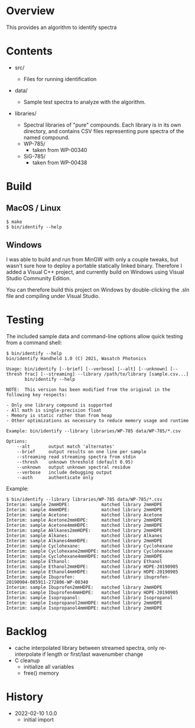 # Overview

This provides an algorithm to identify spectra

# Contents

- src/
    - Files for running identification

- data/
    - Sample test spectra to analyze with the algorithm.

- libraries/
    - Spectral libraries of "pure" compounds.  Each library is in its own 
      directory, and contains CSV files representing pure spectra of the named 
      compound. 
    - WP-785/
        - taken from WP-00340
    - SiG-785/
        - taken from WP-00438

# Build

## MacOS / Linux

    $ make
    $ bin/identify --help

## Windows

I was able to build and run from MinGW with only a couple tweaks, but wasn't sure
how to deploy a portable statically linked binary.  Therefore I added a Visual 
C++ project, and currently build on Windows using Visual Studio Community Edition.

You can therefore build this project on Windows by double-clicking the .sln file
and compiling under Visual Studio.

# Testing

The included sample data and command-line options allow quick testing from a
command shell:

    $ bin/identify --help
    bin/identify Handheld 1.0 (C) 2021, Wasatch Photonics

    Usage: bin/identify [--brief] [--verbose] [--alt] [--unknown] [--thresh frac] [--streaming] --library /path/to/library [sample.csv...]
           bin/identify --help

    NOTE:  This version has been modified from the original in the following key respects:

    - Only one library compound is supported
    - All math is single-precision float
    - Memory is static rather than from heap
    - Other optimizations as necessary to reduce memory usage and runtime

    Example: bin/identify --library libraries/WP-785 data/WP-785/*.csv

    Options:
        --alt       output match 'alternates'
        --brief     output results on one line per sample
        --streaming read streaming spectra from stdin
        --thresh    unknown threshold (default 0.95)
        --unknown   output unknown spectral residue
        --verbose   include debugging output
        --auth      authenticate only

Example:

    $ bin/identify --library libraries/WP-785 data/WP-785/*.csv 
    Interim: sample 2mmHDPE:            matched library 2mmHDPE
    Interim: sample 4mmHDPE:            matched library 2mmHDPE
    Interim: sample Acetone:            matched library Acetone
    Interim: sample Acetone2mmHDPE:     matched library 2mmHDPE
    Interim: sample Acetone4mmHDPE:     matched library 2mmHDPE
    Interim: sample Aklkanes2mmHDPE:    matched library 2mmHDPE
    Interim: sample Alkanes:            matched library Alkanes
    Interim: sample Alkanes4mmHDPE:     matched library 2mmHDPE
    Interim: sample Cyclohexane:        matched library Cyclohexane
    Interim: sample Cyclohexane2mmHDPE: matched library Cyclohexane
    Interim: sample Cyclohexane4mmHDPE: matched library 2mmHDPE
    Interim: sample Ethanol:            matched library Ethanol
    Interim: sample Ethanol2mmHDPE:     matched library HDPE-20190905
    Interim: sample Ethanol4mmHDPE:     matched library HDPE-20190905
    Interim: sample Ibuprofen:          matched library ibuprofen-20190904-085911-272806-WP-00340
    Interim: sample Ibuprofen2mmHDPE:   matched library 2mmHDPE
    Interim: sample Ibuprofen4mmHDPE:   matched library HDPE-20190905
    Interim: sample Isopropanol:        matched library Isopropanol
    Interim: sample Isopropanol2mmHDPE: matched library 2mmHDPE
    Interim: sample Isopropanol4mmHDPE: matched library 2mmHDPE


# Backlog

- cache interpolated library between streamed spectra, only re-interpolate if 
  length or first/last wavenumber change
- C cleanup
    - initialize all variables
    - free() memory

# History
- 2022-02-10 1.0.0
    - initial import
